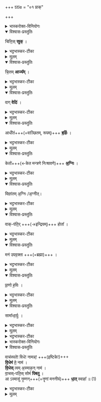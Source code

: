 +++
title = "०१ प्राक्"

+++

<details><summary>भास्करोक्त-विनियोगः</summary>

अथ तृतीयः प्रपाठकः ॥
1अथ चातुर्होत्रियम् अग्निम् अधिकृत्योच्यते ।  
तत्राग्रेण दर्भ-स्तम्बं दश-होतारं  
प्रतिमन्त्रं उदञ्चं **उपदधाति** -  
चित्तिस्स्रुगित्य्-आदिभिर् दशभिर् मन्त्रैर् दशेष्टका **उपदधाति** ।  

'ब्रह्म वै चतुर्होतारः' इति काठके ब्राह्मणमाम्नातम् ।  
अत्र मन्त्रा आम्नायन्ते ।  
सर्वत्रेष्टकाः स्तूयन्ते ।  

'चित्तिस्स्रुक्, तया देवतया' इत्यादिर् उपधानक्रमः ।  
</details>


<details open><summary>विश्वास-प्रस्तुतिः</summary>

चित्ति॒स् **स्रुक्** ।
</details>

<details><summary>भट्टभास्कर-टीका</summary>

आदौ सिसृक्षुः प्रजापतिः सृष्ट्यर्थं केनचिद् यागेन आध्यात्मिकेन इष्टवान् ।  
तस्य यागस्य चित्तिस्स्रुक् ।  
सिसृक्षोः या बुद्धिः सृष्टिसङ्कल्पात्मिका सा चित्तिः ।  
सा अस्य यागस्य स्रुग्बभूव, सर्वस्य मूलत्वात् ।  
सा सर्वयागसाधनस्रुग्भावेन रूप्यते ।  
यथा जुह्वा विना यागो न निर्वतयितुं शक्यते,  
एवं चित्त्या विना न शक्यते जगत्स्रष्टुम् ।  
सैव स्रुक्कार्यमकरोदित्यर्थः ।  
</details>

<details><summary>मूलम्</summary>

चित्ति॒स्स्रुक् ।
</details>
  

<details open><summary>विश्वास-प्रस्तुतिः</summary>

चि॒त्तम् **आज्य᳚म्** ।
</details>

<details><summary>भट्टभास्कर-टीका</summary>

चित्तमाज्यमिति सर्वध्येयतत्त्वाश्रयो महान् **चित्तं**, तदेवाज्यं, प्रधानोपकरणत्वात्, चित्तिस्रुक्स्थितत्वाच्च ।
</details>

<details><summary>मूलम्</summary>

चि॒त्तमाज्य᳚म् ।
</details>

<details open><summary>विश्वास-प्रस्तुतिः</summary>

वाग् **वेदिः॑** ।
</details>

<details><summary>भट्टभास्कर-टीका</summary>

वाग्वेदिः वाक् अभिलापात्मिका वेदिः, सर्वाभिधेयाधारत्वात् । 
</details>


<details><summary>मूलम्</summary>

वाग्वेदिः॑ ।
</details>


<details open><summary>विश्वास-प्रस्तुतिः</summary>

आधी॑तं+++(=वाञ्छितम्, रूपम्)+++ **ब॒र्हिः** ।  
</details>

<details><summary>भट्टभास्कर-टीका</summary>

आधीतं बर्हिः ।  
आधेयं आधीतम् ।  
हिभावाभावश्चान्दसः । रूपमुच्यते । 

यद्वा - आधीतं आवाञ्छितं, तदेव रूपं, तद्बर्हिः, वाग्वेद्यां स्तीर्णत्वात् । एवं नामरूपे उक्ते । 
</details>

<details><summary>मूलम्</summary>

आधी॑तं ब॒र्हिः ।  
</details>

<details open><summary>विश्वास-प्रस्तुतिः</summary>

केतो॑+++(←केत मन्त्रणे निःश्रावणे)+++ **अ॒ग्निः** ।  
</details>

<details><summary>भट्टभास्कर-टीका</summary>

**केतो** अग्निः केतयिता व्याकर्ता येन ते व्याकृते नामरूपे,  
तेषु सृष्टेषु अनुप्रविष्टो जीवात्मा अग्निराहवनीयः, चितिर्वा ।  
यथोक्तं 'अनेन जीवेनात्मनाऽनुप्रविश्य नामरूपे व्याकरवाणि' इति ।  
</details>


<details><summary>मूलम्</summary>

केतो॑ अ॒ग्निः ।  
</details>


<details open><summary>विश्वास-प्रस्तुतिः</summary>

विज्ञा॑तम् अ॒ग्निः /अ॒ग्नीत्।
</details>

<details><summary>भट्टभास्कर-टीका</summary>

विज्ञातम् अग्निः, विविधं ज्ञातं विज्ञातं सृष्टं विविधनामरूपं विश्वं अग्निः ।  
यद्वा - सृष्टं विश्वं मयेति या तुष्टिः प्रजापतेः सा अग्निः ।  
यद्वा - केतो अग्निः हुतभुक् , विज्ञात्मग्निः आग्नीध्रः ।  
तथाऽन्येषां 'अग्नीत् ' इत्येव पाठः । 
</details>


<details><summary>मूलम्</summary>

विज्ञा॑तम॒ग्निः ।
</details>


<details open><summary>विश्वास-प्रस्तुतिः</summary>

वाक्-प॑ति॒र् +++(→इन्द्रियम्)+++ होता᳚ ।
</details>

<details><summary>भट्टभास्कर-टीका</summary>

वाक्पतिः वाचः प्रसवितृ प्राजापत्यं वाग्-इन्द्रियं, स होता । 
</details>

<details><summary>मूलम्</summary>

वाक्प॑ति॒र्होता᳚ ।
</details>

<details open><summary>विश्वास-प्रस्तुतिः</summary>

मन॑ उपव॒क्ता +++(=ब्रह्मा)+++ ।
</details>

<details><summary>भट्टभास्कर-टीका</summary>

मन उपवक्ता, मनः प्राजापत्यं उपवक्ता ब्रह्मा,  
सर्व-कर्म-हेतुत्वात् । 
</details>

<details><summary>मूलम्</summary>

मन॑ उपव॒क्ता ।
</details>

<details open><summary>विश्वास-प्रस्तुतिः</summary>

प्रा॒णो ह॒विः ।
</details>

<details><summary>भट्टभास्कर-टीका</summary>

प्राणो हविः प्राजापत्यः प्राणः बललक्षणः स एव हविः इष्टसाधनं, अग्निर्वा, हविषां अग्निरूपत्वात् । 
</details>


<details><summary>मूलम्</summary>

प्रा॒णो ह॒विः ।
</details>

  
<details open><summary>विश्वास-प्रस्तुतिः</summary>

सामा᳚ध्व॒र्युः ।
</details>

<details><summary>भट्टभास्कर-टीका</summary>

सामाध्यर्युः, समत्वं साम माध्यस्थ्यम् । यद्वा - सृष्ट्यर्थं तपस्साम कष्टवत्त्वात्, तदेवाध्वर्युः, जगत्सृष्टिलक्षणाध्वरनिर्वर्ति हेतुत्वात् । 
</details>

<details><summary>मूलम्</summary>

सामा᳚ध्व॒र्युः ।
</details>

<details><summary>भट्टभास्कर-टीका</summary>

एवमयं दशहोता दशभूतो यज्ञात्मा प्रजापतिरेव । 'ब्रह्मात्मन्वदसृजत' इत्यादि ब्राह्मणम् । सर्वेषां चैषां चतुर्होतृत्वादेभिः कृतोऽग्निः चातुर्होत्र उच्यते ।  
उक्तं च - 'दशहोता चतुर्होता । पञ्चहोता षड्-होता सप्त-होता । अथ कस्माच्चतुर्होतार उच्यन्त इति । इन्द्रो वै चतुर्होता ।' इत्यादि ॥
</details>


<details><summary>भास्करोक्त-विनियोगः</summary>

2अथ ग्रहेष्टकामुपदधाति - वाचस्पत इति ॥ तं ग्रहेणागृह्णात्' इति ब्राह्मणम् । 
</details>


<details open><summary>विश्वास-प्रस्तुतिः</summary>

वाच॑स्पते! विधे! नामन्न्! +++(इष्टिके!)+++  
**वि॒धेम॑** ते॒ नाम॑ ।  
**वि॒धेस्** त्वम् अ॒स्माक॒न् नाम॑ ।  
वा॒चस्-पति॒स् सोमं॑ **पिबतु** ।  
आ ऽस्मासु॑ नृ॒म्णन्+++(=नॄणां मननीयं)+++ **धा॒त्** स्वाहा᳚ ॥ (1)  
</details>

<details><summary>भट्टभास्कर-टीका</summary>

**वाचस्पतिः** प्रजापतिः । तदात्मना इष्टकैवामन्त्र्यते । हे वाचस्पत्यात्मिके! इष्टके ! **विधे**! विधानात्मिके ! विधातृत्वाल्लोकानां, **नामन्**! नमनकारिन् ! लोकानां वशीकरणं नमनम् । 'नामन्त्रिते समानाधिकणे' इति अविद्यमानवत्त्वस्य निषेधः । ते तव नाम नमनं अनुग्राहकत्वं वयं विधेम परिचरेम, त्वमप्यस्माकं नाम नमनं अनुग्राहकत्वं विधेः विधेहि अनुमन्यस्व । इदं च प्रार्थयामहे वाचस्पतिर्यजमानः सम्यक्रियायां निर्वर्तितायां सोमं पिबतु सोमपानयोग्यस्सम्पद्यताम् । 

यद्वा - वाचस्पतिः प्रजापतिः सोमं सोमवत् प्रीणनं दशहोत्रात्मकं वागमृतं पिबतु शृणोत्विति यावत् । हे इष्टके ! अस्मासु **नृम्णं** धनं नॄणां मननीयं यागाख्यं आधात् आधेहि । दधातेर्लेटि शपो लुक् । स्वाहाकारो व्याख्यातः । 'अग्निमादधानो दशहोत्राऽराणिमवदध्यात्' इत्यादिषु विनियोगः । सर्वत्र प्रजापतियज्ञस्मरणादिदमभिमतं तत्र क्रियासिद्धिरिति ॥
इत्यारण्यके तृतीये प्रथमोऽनुवाकः ॥  
</details>


<details><summary>मूलम्</summary>

वाच॑स्पते विधे नामन्न् ।  
वि॒धेम॑ ते॒ नाम॑ ।  
वि॒धेस्त्वम॒स्माक॒न्नाम॑ ।  
वा॒चस्पति॒स्सोमं॑ पिबतु ।  
आऽस्मासु॑ नृ॒म्णन्धा॒त्स्वाहा᳚ ॥ (1)  

</details>
